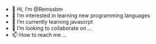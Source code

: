 - 👋 Hi, I’m @Remssbm
- 👀 I’m interested in learning new programming languages
- 🌱 I’m currently learning javascrpt
- 💞️ I’m looking to collaborate on ...
- 📫 How to reach me ...

<!---
Remssbm/Remssbm is a ✨ special ✨ repository because its `README.md` (this file) appears on your GitHub profile.
You can click the Preview link to take a look at your changes.
--->
